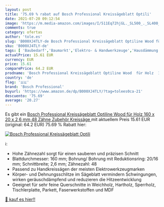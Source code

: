 ```yaml
---
layout: post
title: '75.69 % rabat auf Bosch Professional Kreissägeblatt Optili'
date: 2021-07-20 09:12:54
image: 'https://m.media-amazon.com/images/I/511Eq72hjGL._SL500_._SL400_.jpg'
comments: true
category: ofertas
author: 'tole.es'
slug: 'B000XJ4TLY-de Bosch Professional Kreissägeblatt Optiline Wood für Holz...'
sku: 'B000XJ4TLY-de'
tags: [ 'Baubedarf','Baumarkt','Elektro- & Handwerkzeuge','Hausdämmung','Heizen & Kühlen','Kreissägeblätter','Sägeblätter','Zubehör für Elektrowerkzeuge','Zubehör für Hausdämmung','bosch professional', ]
actualPrice: 15.61 EUR
currency: EUR
price: 15.61
comparePrice: 64.2 EUR
prodname: 'Bosch Professional Kreissägeblatt Optiline Wood  für Holz  160 x 20 x 2 6 mm  48 Zähne  Zubehör Kreissäge '
country: 'de'
flag: '🇩🇪'
brand: 'Bosch Professional'
buyurl: 'https://www.amazon.de/dp/B000XJ4TLY/?tag=tolees0ca-21'
descuento: '75.69'
average: '20.27'
---
```


Es gibt ein [Bosch Professional Kreissägeblatt Optiline Wood  für Holz  160 x 20 x 2 6 mm  48 Zähne  Zubehör Kreissäge ](https://www.amazon.de/dp/B000XJ4TLY/?tag=tolees0ca-21) mit aktuellem Preis 15.61 EUR (original: 64.2 EUR) 75.69 % Rabatt hier:

[![Bosch Professional Kreissägeblatt Optili](https://m.media-amazon.com/images/I/511Eq72hjGL._SL500_._SL400_.jpg)](https://www.amazon.de/dp/B000XJ4TLY/?tag=tolees0ca-21)

ℹ️:

- Hohe Zähnezahl sorgt für einen sauberen und präzisen Schnitt
- Blattdurchmesser: 160 mm; Bohrung/ Bohrung mit Reduktionsring: 20/16 mm; Schnittbreite; 2,6 mm; Zähnezahl: 48
- Passend zu Handkreissägen der meisten Elektrowerkzeugmarken
- Körper- und Dehnungsschlitze im Sägeblatt vermindern Schwingungen, wirken geräuschdämpfend und reduzieren die Hitzeentwicklung
- Geeignet für sehr feine Querschnitte in Weichholz, Hartholz, Sperrholz, Tischlerplatte, Parkett, Faserwerkstoffen und MDF

[🛒 kauf es hier!!](https://www.amazon.de/dp/B000XJ4TLY/?tag=tolees0ca-21)
